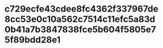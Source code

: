 # c729ecfe43cdee8fc4362f337967de8cc53e0c10a562c7514c11efc5a83d0b41a7b3847838fce5b604f5805e75f89bdd28e1